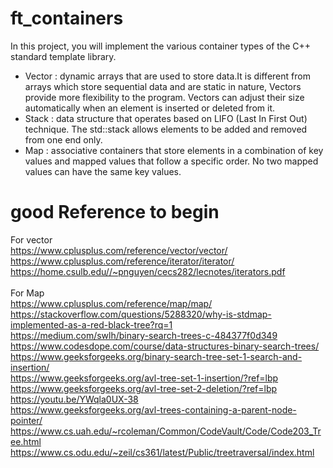 # ft_containers

In this project, you will implement the various container types of the C++ standard
template library.<br>
- Vector :  dynamic arrays that are used to store data.It is different from arrays which store sequential data and are static in nature, Vectors provide more flexibility to the program. Vectors can adjust their size automatically when an element is inserted or deleted from it.<br>
- Stack : data structure that operates based on LIFO (Last In First Out) technique. The std::stack allows elements to be added and removed from one end only.<br>
- Map : associative containers that store elements in a combination of key values and mapped values that follow a specific order. No two mapped values can have the same key values.<br>

# good Reference to begin<br>

For vector<br>
https://www.cplusplus.com/reference/vector/vector/<br>
https://www.cplusplus.com/reference/iterator/iterator/<br>
https://home.csulb.edu//~pnguyen/cecs282/lecnotes/iterators.pdf<br>
<br>
For Map<br>
https://www.cplusplus.com/reference/map/map/ <br>
https://stackoverflow.com/questions/5288320/why-is-stdmap-implemented-as-a-red-black-tree?rq=1<br>
https://medium.com/swlh/binary-search-trees-c-484377f0d349<br>
https://www.codesdope.com/course/data-structures-binary-search-trees/<br>
https://www.geeksforgeeks.org/binary-search-tree-set-1-search-and-insertion/<br>
https://www.geeksforgeeks.org/avl-tree-set-1-insertion/?ref=lbp<br>
https://www.geeksforgeeks.org/avl-tree-set-2-deletion/?ref=lbp<br>
https://youtu.be/YWqla0UX-38<br>
https://www.geeksforgeeks.org/avl-trees-containing-a-parent-node-pointer/<br>
https://www.cs.uah.edu/~rcoleman/Common/CodeVault/Code/Code203_Tree.html<br>
https://www.cs.odu.edu/~zeil/cs361/latest/Public/treetraversal/index.html<br>
